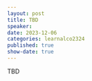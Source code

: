 ```yaml
---
layout: post
title: TBD
speaker: 
date: 2023-12-06
categories: learnalco2324
published: true
show-date: true
---
```

TBD